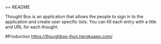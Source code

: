 == README

Thought Box is an application that allows the people to sign in to the application and create user specific  lists.
You can fill each entry with a title and URL for each thought.

#Production
https://thoughbox-jhun.herokuapp.com/
